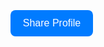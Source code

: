 <!DOCTYPE html>
<html lang="en">
<head>
  <meta charset="UTF-8">
  <title>Share Button</title>
  <style>
    body { margin:0; display:flex; justify-content:center; align-items:center; height:100%; }
    #Share-Profile {
      padding:12px 20px;
      border-radius:8px;
      background:#007bff;
      color:white;
      border:none;
      font-size:16px;
      cursor:pointer;
      touch-action: manipulation;
    }
    #Share-Profile:hover { background:#0056b3; }
  </style>
</head>
<body>
  <button id="Share-Profile">Share Profile</button>

  <script>
    let shareUrl = "https://babybloomsydney.com.au"; // default

    console.log("Share button iframe loaded");

    // Listen for postMessage from parent
    window.addEventListener("message", (e) => {
      if (e.data && e.data.url) {
        shareUrl = e.data.url;
        console.log("Received dynamic URL from parent:", shareUrl);
      }
    });

    document.getElementById("Share-Profile").addEventListener("click", () => {
      console.log("Share button clicked. URL:", shareUrl);
      if (navigator.share) {
        navigator.share({
          title: "Check out this profile",
          text: "Take a look at this!",
          url: shareUrl
        }).then(() => {
          console.log("Share successful");
        }).catch(err => console.error("Share failed:", err));
      } else {
        alert("Sharing is not supported on this device.");
      }
    });
  </script>
</body>
</html>

